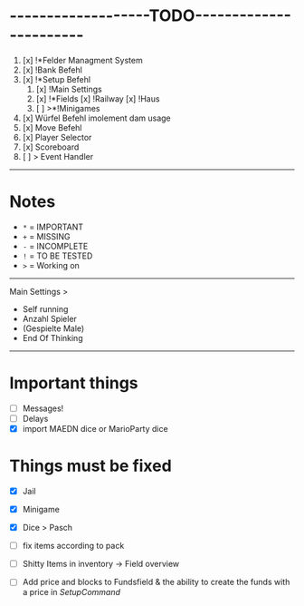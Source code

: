 # -------------------TODO-----------------------
1. [x] !*Felder Managment System
2. [x] !Bank Befehl
3. [x] !*Setup Befehl
    1. [x] !Main Settings
   	2. [x] !*Fields
        [x] !Railway
        [x] !Haus
    3. [ ] >*!Minigames
4. [x] Würfel Befehl imolement dam usage 
5. [x] Move Befehl
6. [x] Player Selector
7. [x] Scoreboard
8. [ ] > Event Handler

---

# Notes
- `*` = IMPORTANT
- `+` = MISSING
- `-` = INCOMPLETE
- `!` = TO BE TESTED
- `>` = Working on

---

Main Settings >
  - Self running
  - Anzahl Spieler
  - (Gespielte Male)
  - End Of Thinking

  
---
# Important things

- [ ] Messages!
- [ ] Delays
- [x] import MAEDN dice or MarioParty dice

# Things must be fixed

- [x] Jail

- [x] Minigame

- [x] Dice > Pasch

- [ ] fix items according to pack

- [ ] Shitty Items in inventory -> Field overview

- [ ] Add price and blocks to Fundsfield & the ability to create the funds with a price in _SetupCommand_
